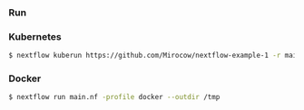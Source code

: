 ### Run

### Kubernetes

```bash
$ nextflow kuberun https://github.com/Mirocow/nextflow-example-1 -r main -head-image 'nextflow/nextflow:22.10.8' -v nextflow-pvc:/mnt -profile kubernetes --outdir /tmp
```

### Docker

```bash
$ nextflow run main.nf -profile docker --outdir /tmp
```
